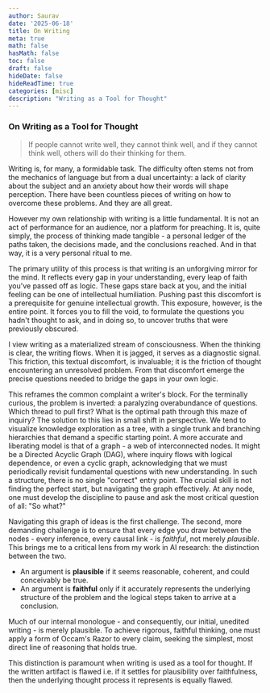 ```yaml
---
author: Saurav
date: '2025-06-18'
title: On Writing
meta: true
math: false
hasMath: false
toc: false
draft: false
hideDate: false
hideReadTime: true
categories: [misc]
description: "Writing as a Tool for Thought"
---
```


### On Writing as a Tool for Thought

> If people cannot write well, they cannot think well, and if they cannot think well, others will do their thinking for them.

Writing is, for many, a formidable task. The difficulty often stems not from the mechanics of language but from a dual uncertainty: a lack of clarity about the subject and an anxiety about how their words will shape perception. There have been countless pieces of writing on how to overcome these problems. And they are all great. 

However my own relationship with writing is a little fundamental. It is not an act of performance for an audience, nor a platform for preaching. It is, quite simply, the process of thinking made tangible - a personal ledger of the paths taken, the decisions made, and the conclusions reached. And in that way, it is a very personal ritual to me. 

The primary utility of this process is that writing is an unforgiving mirror for the mind. It reflects every gap in your understanding, every leap of faith you've passed off as logic. These gaps stare back at you, and the initial feeling can be one of intellectual humiliation. Pushing past this discomfort is a prerequisite for genuine intellectual growth. This exposure, however, is the entire point. It forces you to fill the void, to formulate the questions you hadn't thought to ask, and in doing so, to uncover truths that were previously obscured.

I view writing as a materialized stream of consciousness. When the thinking is clear, the writing flows. When it is jagged, it serves as a diagnostic signal. This friction, this textual discomfort, is invaluable; it is the friction of thought encountering an unresolved problem. From that discomfort emerge the precise questions needed to bridge the gaps in your own logic.

This reframes the common complaint a writer's block. For the terminally curious, the problem is inverted: a paralyzing overabundance of questions. Which thread to pull first? What is the optimal path through this maze of inquiry? The solution to this lies in small shift in perspective. We tend to visualize knowledge exploration as a tree, with a single trunk and branching hierarchies that demand a specific starting point. A more accurate and liberating model is that of a graph - a web of interconnected nodes. It might be a Directed Acyclic Graph (DAG), where inquiry flows with logical dependence, or even a cyclic graph, acknowledging that we must periodically revisit fundamental questions with new understanding. In such a structure, there is no single "correct" entry point. The crucial skill is not finding the perfect start, but navigating the graph effectively. At any node, one must develop the discipline to pause and ask the most critical question of all: "So what?"

Navigating this graph of ideas is the first challenge. The second, more demanding challenge is to ensure that every edge you draw between the nodes - every inference, every causal link - is *faithful*, not merely *plausible*. This brings me to a critical lens from my work in AI research: the distinction between the two.

* An argument is **plausible** if it seems reasonable, coherent, and could conceivably be true.
* An argument is **faithful** only if it accurately represents the underlying structure of the problem and the logical steps taken to arrive at a conclusion.

Much of our internal monologue - and consequently, our initial, unedited writing - is merely plausible. To achieve rigorous, faithful thinking, one must apply a form of Occam's Razor to every claim, seeking the simplest, most direct line of reasoning that holds true.

This distinction is paramount when writing is used as a tool for thought. If the written artifact is flawed i.e. if it settles for plausibility over faithfulness, then the underlying thought process it represents is equally flawed. 